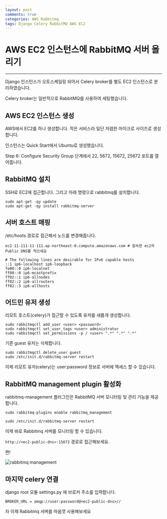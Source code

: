 ```yaml
---
layout: post
comments: true
categories: AWS Rabbitmq
tags: Django Celery RabbitMQ AWS EC2
---
```


# AWS EC2 인스턴스에 RabbitMQ 서버 올리기

---

Django 인스턴스가 오토스케일링 되어서 Celery broker를 별도 EC2 인스턴스로 분리하였습니다.

Celery broker는 일반적으로 RabbitMQ를 사용하여 세팅했습니다.


## AWS EC2 인스턴스 생성

AWS에서 EC2를 하나 생성합니다. 작은 서비스라 일단 저렴한 마이크로 사이즈로 생성합니다.

인스턴스는 Quick Start에서 Ubuntu로 생성했습니다.

Step 6: Configure Security Group 단계에서 22, 5672, 15672, 25672 포트를 열어줍니다.

## RabbitMQ 설치

SSH로 EC2에 접근합니다. 그리고 아래 명령으로 rabbitmq를 설치합니다.

```
sudo apt-get -qy update
sudo apt-get -qy install rabbitmq-server
```

## 서버 호스트 매핑

/etc/hosts 경로로 접근해서 노드를 변경해줍니다.

```
ec2-11-111-11-111.ap-northeast-0.compute.amazonaws.com # 접속한 ec2의 Public DNS를 적으세요

# The following lines are desirable for IPv6 capable hosts
::1 ip6-localhost ip6-loopback
fe00::0 ip6-localnet
ff00::0 ip6-mcastprefix
ff02::1 ip6-allnodes
ff02::2 ip6-allrouters
ff02::3 ip6-allhosts                                              
```


## 어드민 유저 생성

리모트 호스트(celery)가 접근할 수 있도록 유저를 새롭개 생성합니다.

```
sudo rabbitmqctl add_user <user> <password>
sudo rabbitmqctl set_user_tags <user> administrator
sudo rabbitmqctl set_permissions -p / <user> ".*" ".*" ".*"
```

기존 guest 유저는 삭제합니다.

```
sudo rabbitmqctl delete_user guest
sudo /etc/init.d/rabbitmq-server restart
```

이제 리모트 유저(celery)는 user:password 정보로 서버에 엑세스 할 수 있습니다.


## RabbitMQ management plugin 활성화

rabbitmq-management 플러그인은 RabbitMQ 서버 모니터링 및 관리 기능을 제공합니다.

```
sudo rabbitmq-plugins enable rabbitmq_management

sudo /etc/init.d/rabbitmq-server restart
```

이제 바로 Rabbitmq 서버를 모니터링 할 수 있습니다.

```http://<ec2-public-dns>:15672``` 경로로 접근해보세요.

짠!

![rabbitmq management](/assets/rabbitmq-management.png)

## 마지막 celery 연결

django root 모듈 settings.py 에 브로커 주소를 입력합니다.

```
BROKER_URL = amqp://user:password@<ec2-public-dns>//
```

자 이제 Rabbitmq 서버를 마음껏 사용해보세요
